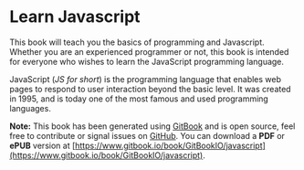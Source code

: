 Learn Javascript
======

This book will teach you the basics of programming and Javascript. Whether you are an experienced programmer or not, this book is intended for everyone who wishes to learn the JavaScript programming language.

JavaScript (*JS for short*) is the programming language that enables web pages to respond to user interaction beyond the basic level. It was created in 1995, and is today one of the most famous and used programming languages.


**Note:** This book has been generated using [GitBook](http://www.gitbook.io) and is open source, feel free to contribute or signal issues on [GitHub](https://github.com/GitbookIO/javascript). You can download a **PDF** or **ePUB** version at [https://www.gitbook.io/book/GitBookIO/javascript](https://www.gitbook.io/book/GitBookIO/javascript).
